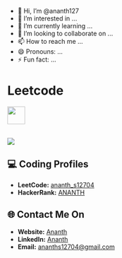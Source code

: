 - 👋 Hi, I’m @ananth127
- 👀 I’m interested in ...
- 🌱 I’m currently learning ...
- 💞️ I’m looking to collaborate on ...
- 📫 How to reach me ...
- 😄 Pronouns: ...
- ⚡ Fun fact: ...

<!---
ananth127/ananth127 is a ✨ special ✨ repository because its `README.md` (this file) appears on your GitHub profile.
You can click the Preview link to take a look at your changes.
--->
<!------------------------------------------>
<!-- SECTION:  leetcode badge-->

# Leetcode


<img src="https://assets.leetcode.com/static_assets/marketing/2024-50.gif" width="40px"></img>

<br>
<a href="https://leetcode.com/ananth_s12704">
    <img src="https://leetcard.jacoblin.cool/ananth_s12704?=dark&font=Goldman&ext=activityy"></img>
<a>

<!------------------------------------------>

<!------------------------------------------>
<!-- SECTION: Contact me -->

## 💻 Coding Profiles

- **LeetCode:** [ananth_s12704](https://leetcode.com/ananth_s12704/)
- **HackerRank:** [ANANTH](https://www.hackerrank.com/profile/ananthlap2)



## 🌐 Contact Me On

- **Website:** [Ananth](https://ananth.netlify.app/)
- **LinkedIn:** [Ananth](https://www.linkedin.com/in/ananth-s-95813623a/)
- **Email:** <a href="mailto:ananths12704@gmail.com">ananths12704@gmail.com</a>

<!--

-->
